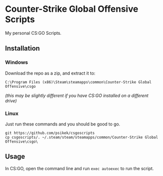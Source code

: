 # Counter-Strike Global Offensive Scripts
My personal CS:GO Scripts.
## Installation
### Windows
Download the repo as a zip, and extract it to:

`C:\Program Files (x86)\Steam\steamapps\common\Counter-Strike Global Offensive\csgo`

*(this may be slightly different if you have CS:GO installed on a different drive)*
### Linux
Just run these commands and you should be good to go.

```
git https://github.com/psikek/csgoscripts
cp csgoscripts/. ~/.steam/steam/steamapps/common/Counter-Strike Global Offensive\csgo\
```
## Usage
In CS:GO, open the command line and run `exec autoexec` to run the script.
